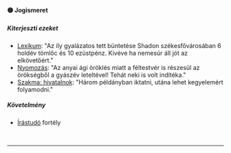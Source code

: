 #### 🟡 Jogismeret

##### Kiterjeszti ezeket

- [Lexikum](../kepzettsegek.szekunder/lexikum.md): "Az íly gyalázatos tett büntetése Shadon székesfővárosában 6 holdév tömlőc és 10 ezüstpénz. Kivéve ha nemesúr áll jót az elkövetőért."
- [Nyomozás](../kepzettsegek.primer.altalanos/nyomozas.md): "Az anyai ági öröklés miatt a féltestvér is részesül az örökségből a gyászév leteltével! Tehát neki is volt indítéka."
- [Szakma: hivatalnok](../kepzettsegek.szekunder/szakma.md): "Három példányban iktatni, utána lehet kegyelemért folyamodni."

##### Követelmény

- [Írástudó](../fortelyok.altalanos/irastudo.md) fortély

<br />

---
